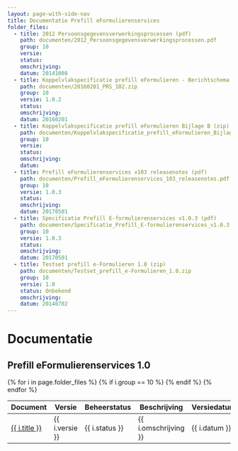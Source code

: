```yaml
---
layout: page-with-side-nav
title: Documentatie Prefill eFormulierenservices
folder_files:
  - title: 2012 Persoonsgegevensverwerkingsprocessen (pdf)
    path: documenten/2012_Persoonsgegevensverwerkingsprocessen.pdf
    group: 10
    versie: 
    status: 
    omschrijving: 
    datum: 20141008
  - title: Koppelvlakspecificatie prefill eFormulieren - Berichtschema's (zip)
    path: documenten/20160201_PRS_102.zip
    group: 10
    versie: 1.0.2
    status: 
    omschrijving: 
    datum: 20160201
  - title: Koppelvlakspecificatie prefill eFormulieren Bijlage B (zip)
    path: documenten/Koppelvlakspecificatie_prefill_eFormulieren_Bijlage_B.xlsx.zip
    group: 10
    versie: 
    status: 
    omschrijving: 
    datum: 
  - title: Prefill eFormulierenservices v103 releasenotes (pdf)
    path: documenten/Prefill_eFormulierenservices_103_releasenotes.pdf
    group: 10
    versie: 1.0.3
    status: 
    omschrijving: 
    datum: 20170501
  - title: Specificatie Prefill E-formulierenservices v1.0.3 (pdf)
    path: documenten/Specificatie_Prefill_E-formulierenservices_v1.0.3.pdf
    group: 10
    versie: 1.0.3
    status: 
    omschrijving: 
    datum: 20170501
  - title: Testset prefill e-Formulieren 1.0 (zip)
    path: documenten/Testset_prefill_e-Formulieren_1.0.zip
    group: 10
    versie: 1.0
    status: Onbekend
    omschrijving: 
    datum: 20140702
---
```


# Documentatie

## Prefill eFormulierenservices 1.0

<table>
	<thead>
		<tr>
			<th>Document</th><th>Versie</th><th>Beheerstatus</th><th>Beschrijving</th><th>Versiedatum</th>
		</tr>
	</thead>
	<tbody>
		{% for i in page.folder_files %}
			{% if i.group == 10 %} 
				<tr>
					<td>
					  <a href="{{ i.path | base_url }}">
						{{ i.title }}
					  </a>
					</td>
					<td>{{ i.versie }}</td>
					<td>{{ i.status }}</td>
					<td>{{ i.omschrijving }}</td>
					<td>{{ i.datum }}</td>
				</tr>
			{% endif %} 
		{% endfor %}
	</tbody>
</table>
